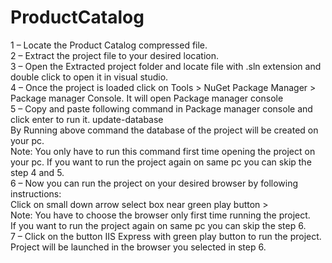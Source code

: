 # ProductCatalog
1 – Locate the Product Catalog compressed file. <br>
2 – Extract the project file to your desired location. <br>
3 – Open the Extracted project folder and locate file with .sln extension and double click to open it in visual studio. <br>
4 – Once the project is loaded click on 
Tools > NuGet Package Manager > Package manager Console. 
It will open Package manager console  <br>
5 – Copy and paste following command in Package manager console and click enter to run it. 
update-database  <br>
By Running above command the database of the project will be created on your pc.  <br>
Note: You only have to run this command first time opening the project on your pc. If you want to run the project again on same pc you can skip the step 4 and 5. <br>
6 – Now you can run the project on your desired browser by following instructions: <br>
Click on small down arrow select box near green play button >  <br>
Note: You have to choose the browser only first time running the project. <br>
If you want to run the project again on same pc you can skip the step 6.  <br>
7 – Click on the button IIS Express with green play button to run the project.
Project will be launched in the browser you selected in step 6.
